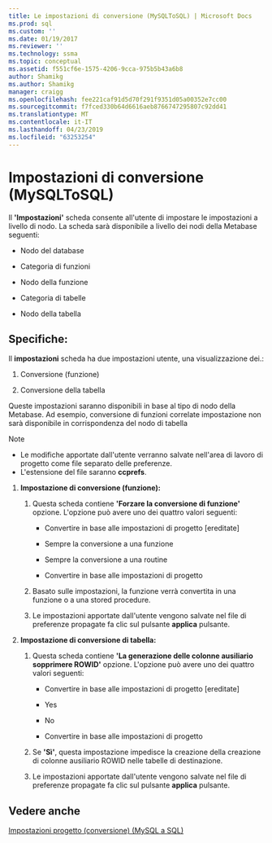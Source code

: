 ```yaml
---
title: Le impostazioni di conversione (MySQLToSQL) | Microsoft Docs
ms.prod: sql
ms.custom: ''
ms.date: 01/19/2017
ms.reviewer: ''
ms.technology: ssma
ms.topic: conceptual
ms.assetid: f551cf6e-1575-4206-9cca-975b5b43a6b8
author: Shamikg
ms.author: Shamikg
manager: craigg
ms.openlocfilehash: fee221caf91d5d70f291f9351d05a00352e7cc00
ms.sourcegitcommit: f7fced330b64d6616aeb8766747295807c92dd41
ms.translationtype: MT
ms.contentlocale: it-IT
ms.lasthandoff: 04/23/2019
ms.locfileid: "63253254"
---
```

# <a name="conversion-settings-mysqltosql"></a>Impostazioni di conversione (MySQLToSQL)
Il **'Impostazioni'** scheda consente all'utente di impostare le impostazioni a livello di nodo. La scheda sarà disponibile a livello dei nodi della Metabase seguenti:  
  
-   Nodo del database  
  
-   Categoria di funzioni  
  
-   Nodo della funzione  
  
-   Categoria di tabelle  
  
-   Nodo della tabella  
  
## <a name="specifications"></a>Specifiche:  
Il **impostazioni** scheda ha due impostazioni utente, una visualizzazione dei.:  
  
1.  Conversione (funzione)  
  
2.  Conversione della tabella  
  
Queste impostazioni saranno disponibili in base al tipo di nodo della Metabase. Ad esempio, conversione di funzioni correlate impostazione non sarà disponibile in corrispondenza del nodo di tabella  
  
> [!NOTE]  
> -   Le modifiche apportate dall'utente verranno salvate nell'area di lavoro di progetto come file separato delle preferenze.  
> -   L'estensione del file saranno **ccprefs**.  
  
1.  **Impostazione di conversione (funzione):**  
  
    1.  Questa scheda contiene **'Forzare la conversione di funzione'** opzione. L'opzione può avere uno dei quattro valori seguenti:  
  
        -   Convertire in base alle impostazioni di progetto [ereditate]  
  
        -   Sempre la conversione a una funzione  
  
        -   Sempre la conversione a una routine  
  
        -   Convertire in base alle impostazioni di progetto  
  
    2.  Basato sulle impostazioni, la funzione verrà convertita in una funzione o a una stored procedure.  
  
    3.  Le impostazioni apportate dall'utente vengono salvate nel file di preferenze propagate fa clic sul pulsante **applica** pulsante.  
  
2.  **Impostazione di conversione di tabella:**  
  
    1.  Questa scheda contiene **'La generazione delle colonne ausiliario sopprimere ROWID'** opzione. L'opzione può avere uno dei quattro valori seguenti:  
  
        -   Convertire in base alle impostazioni di progetto [ereditate]  
  
        -   Yes  
  
        -   No  
  
        -   Convertire in base alle impostazioni di progetto  
  
    2.  Se **'Sì'**, questa impostazione impedisce la creazione della creazione di colonne ausiliario ROWID nelle tabelle di destinazione.  
  
    3.  Le impostazioni apportate dall'utente vengono salvate nel file di preferenze propagate fa clic sul pulsante **applica** pulsante.  
  
## <a name="see-also"></a>Vedere anche  
[Impostazioni progetto (conversione) (MySQL a SQL)](https://msdn.microsoft.com/7ad5fe44-6445-4ba8-a457-5af792631f11)  
  
